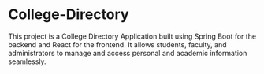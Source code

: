 # College-Directory
This project is a College Directory Application built using Spring Boot for the backend and React for the frontend. It allows students, faculty, and administrators to manage and access personal and academic information seamlessly. 
